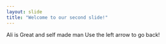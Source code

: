 ```yaml
---
layout: slide
title: "Welcome to our second slide!"
---
```

Ali is Great and self made man
Use the left arrow to go back!
